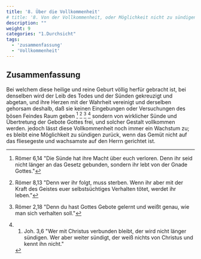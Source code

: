 ```yaml
---
title: '8. Über die Vollkommenheit'
# title: '8. Von der Vollkommenheit, oder Möglichkeit nicht zu sündigen.'
description: ""
weight: 9
categories: "1.Durchsicht"
tags:
  - 'zusammenfassung'
  - 'Vollkommenheit'
---
```

<!-- Seite 338 -->

Zusammenfassung
---------------

Bei welchem diese heilige und reine Geburt völlig herfür
gebracht ist, bei denselben wird der Leib des Todes
und der Sünden gekreuzigt und abgetan, und
ihre Herzen mit der Wahrheit vereinigt und derselben
gehorsam deshalb, daß sie keinen Eingebungen
oder Versuchungen des bösen Feindes Raum geben [^a_pre_08-satz_01] [^a_pre_08-satz_02] [^a_pre_08-satz_03] [^a_pre_08-satz_04]
sondern von wirklicher Sünde und Übertretung
der Gebote Gottes frei, und solcher Gestalt
vollkommen werden. jedoch lässt diese Vollkommenheit
noch immer ein Wachstum zu; es
bleibt eine Möglichkeit zu sündigen zurück, wenn
das Gemüt nicht auf das fliesegeste und wachsamste auf den Herrn
gerichtet ist.

<!-- Fußnoten -->

[^a_pre_08-satz_01]: Römer 6,14 "Die Sünde hat ihre Macht über euch verloren. Denn ihr seid nicht länger an das Gesetz gebunden, sondern ihr lebt von der Gnade Gottes."

[^a_pre_08-satz_02]: Römer 8,13 "Denn wer ihr folgt, muss sterben. Wenn ihr aber mit der Kraft des Geistes euer selbstsüchtiges Verhalten tötet, werdet ihr leben."

[^a_pre_08-satz_03]: Römer 2,18 "Denn du hast Gottes Gebote gelernt und weißt genau, wie man sich verhalten soll."

[^a_pre_08-satz_04]: 1. Joh. 3,6 "Wer mit Christus verbunden bleibt, der wird nicht länger sündigen. Wer aber weiter sündigt, der weiß nichts von Christus und kennt ihn nicht."

